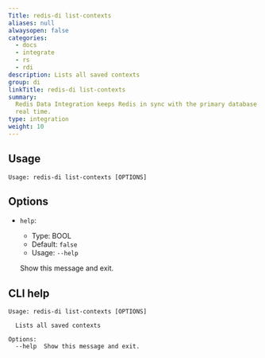 ```yaml
---
Title: redis-di list-contexts
aliases: null
alwaysopen: false
categories:
  - docs
  - integrate
  - rs
  - rdi
description: Lists all saved contexts
group: di
linkTitle: redis-di list-contexts
summary:
  Redis Data Integration keeps Redis in sync with the primary database in near
  real time.
type: integration
weight: 10
---
```


## Usage

```
Usage: redis-di list-contexts [OPTIONS]
```

## Options

- `help`:

  - Type: BOOL
  - Default: `false`
  - Usage: `--help`

  Show this message and exit.

## CLI help

```
Usage: redis-di list-contexts [OPTIONS]

  Lists all saved contexts

Options:
  --help  Show this message and exit.
```
